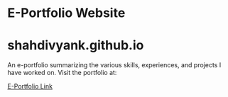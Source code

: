 # E-Portfolio Website
# shahdivyank.github.io

An e-portfolio summarizing the various skills, experiences, and projects I have worked on. Visit the portfolio at:


[E-Portfolio Link](https://shahdivyank.github.io)

